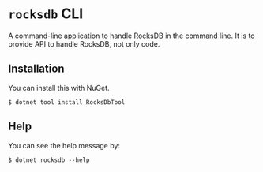 # `rocksdb` CLI

A command-line application to handle [RocksDB] in the command line. It is to provide API to handle RocksDB, not only code. 

[RocksDB]: https://rocksdb.org/

## Installation

You can install this with NuGet.

```
$ dotnet tool install RocksDbTool
```

## Help

You can see the help message by:

```
$ dotnet rocksdb --help
```
